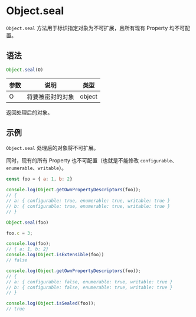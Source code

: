 # Object.seal

`Object.seal` 方法用于标识指定对象为不可扩展，且所有现有 Property 均不可配置。

## 语法

```js
Object.seal(O)
```

| 参数 | 说明             | 类型   |
| ---- | ---------------- | ------ |
| O    | 将要被密封的对象 | object |

返回处理后的对象。

## 示例

`Object.seal` 处理后的对象将不可扩展。

同时，现有的所有 Property 也不可配置（也就是不能修改 `configurable`、`enumerable`、`writable`）。

```js
const foo = { a: 1, b: 2}

console.log(Object.getOwnPropertyDescriptors(foo));
// {
// a: { configurable: true, enumerable: true, writable: true }
// b: { configurable: true, enumerable: true, writable: true }
// }

Object.seal(foo)

foo.c = 3;

console.log(foo);
// { a: 1, b: 2}
console.log(Object.isExtensible(foo))
// false

console.log(Object.getOwnPropertyDescriptors(foo));
// {
// a: { configurable: false, enumerable: true, writable: true }
// b: { configurable: false, enumerable: true, writable: true }
// }

console.log(Object.isSealed(foo));
// true
```



